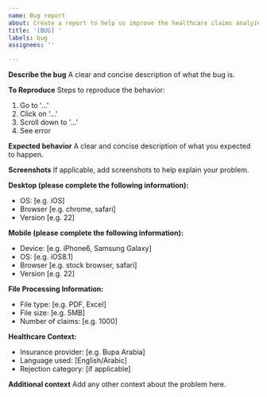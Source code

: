 ```yaml
---
name: Bug report
about: Create a report to help us improve the healthcare claims analyzer
title: '[BUG] '
labels: bug
assignees: ''

---
```


**Describe the bug**
A clear and concise description of what the bug is.

**To Reproduce**
Steps to reproduce the behavior:
1. Go to '...'
2. Click on '...'
3. Scroll down to '...'
4. See error

**Expected behavior**
A clear and concise description of what you expected to happen.

**Screenshots**
If applicable, add screenshots to help explain your problem.

**Desktop (please complete the following information):**
 - OS: [e.g. iOS]
 - Browser [e.g. chrome, safari]
 - Version [e.g. 22]

**Mobile (please complete the following information):**
 - Device: [e.g. iPhone6, Samsung Galaxy]
 - OS: [e.g. iOS8.1]
 - Browser [e.g. stock browser, safari]
 - Version [e.g. 22]

**File Processing Information:**
 - File type: [e.g. PDF, Excel]
 - File size: [e.g. 5MB]
 - Number of claims: [e.g. 1000]

**Healthcare Context:**
 - Insurance provider: [e.g. Bupa Arabia]
 - Language used: [English/Arabic]
 - Rejection category: [if applicable]

**Additional context**
Add any other context about the problem here.